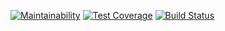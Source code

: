 [![Maintainability](https://api.codeclimate.com/v1/badges/984ec141f6274f8d3b25/maintainability)](https://codeclimate.com/github/vkhalaim/brain_games/maintainability)
[![Test Coverage](https://api.codeclimate.com/v1/badges/984ec141f6274f8d3b25/test_coverage)](https://codeclimate.com/github/vkhalaim/brain_games/test_coverage)
[![Build Status](https://travis-ci.org/vkhalaim/brain_games.svg?branch=master)](https://travis-ci.org/vkhalaim/brain_games)
